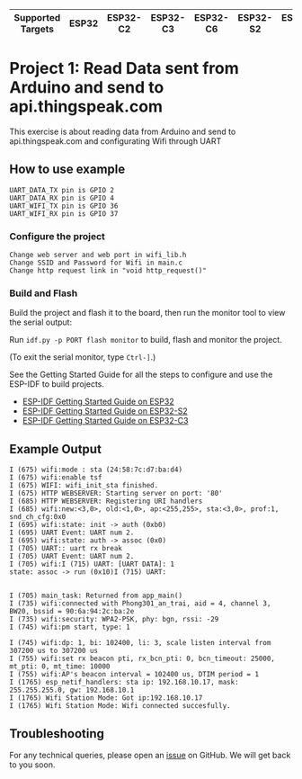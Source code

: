 | Supported Targets | ESP32 | ESP32-C2 | ESP32-C3 | ESP32-C6 | ESP32-S2 | ESP32-S3 |
| ----------------- | ----- | -------- | -------- | -------- | -------- | -------- |

# Project 1: Read Data sent from Arduino and send to api.thingspeak.com

This exercise is about reading data from Arduino and send to api.thingspeak.com and configurating Wifi through UART

## How to use example

```
UART_DATA_TX pin is GPIO 2
UART_DATA_RX pin is GPIO 4
UART_WIFI_TX pin is GPIO 36
UART_WIFI_RX pin is GPIO 37
```

### Configure the project

```
Change web server and web port in wifi_lib.h 
Change SSID and Password for Wifi in main.c
Change http request link in "void http_request()"
```

### Build and Flash

Build the project and flash it to the board, then run the monitor tool to view the serial output:

Run `idf.py -p PORT flash monitor` to build, flash and monitor the project.

(To exit the serial monitor, type ``Ctrl-]``.)

See the Getting Started Guide for all the steps to configure and use the ESP-IDF to build projects.

* [ESP-IDF Getting Started Guide on ESP32](https://docs.espressif.com/projects/esp-idf/en/latest/esp32/get-started/index.html)
* [ESP-IDF Getting Started Guide on ESP32-S2](https://docs.espressif.com/projects/esp-idf/en/latest/esp32s2/get-started/index.html)
* [ESP-IDF Getting Started Guide on ESP32-C3](https://docs.espressif.com/projects/esp-idf/en/latest/esp32c3/get-started/index.html)

## Example Output

```
I (675) wifi:mode : sta (24:58:7c:d7:ba:d4)
I (675) wifi:enable tsf
I (675) WIFI: wifi_init_sta finished.
I (675) HTTP WEBSERVER: Starting server on port: '80'
I (685) HTTP WEBSERVER: Registering URI handlers
I (685) wifi:new:<3,0>, old:<1,0>, ap:<255,255>, sta:<3,0>, prof:1, snd_ch_cfg:0x0
I (695) wifi:state: init -> auth (0xb0)
I (695) UART Event: UART num 2.
I (695) wifi:state: auth -> assoc (0x0)
I (705) UART:: uart rx break
I (705) UART Event: UART num 2.
I (705) wifi:I (715) UART: [UART DATA]: 1
state: assoc -> run (0x10)I (715) UART:


I (705) main_task: Returned from app_main()
I (735) wifi:connected with Phong301_an_trai, aid = 4, channel 3, BW20, bssid = 90:6a:94:2c:ba:2e
I (735) wifi:security: WPA2-PSK, phy: bgn, rssi: -29
I (745) wifi:pm start, type: 1

I (745) wifi:dp: 1, bi: 102400, li: 3, scale listen interval from 307200 us to 307200 us
I (755) wifi:set rx beacon pti, rx_bcn_pti: 0, bcn_timeout: 25000, mt_pti: 0, mt_time: 10000
I (755) wifi:AP's beacon interval = 102400 us, DTIM period = 1
I (1765) esp_netif_handlers: sta ip: 192.168.10.17, mask: 255.255.255.0, gw: 192.168.10.1
I (1765) Wifi Station Mode: Got ip:192.168.10.17
I (1765) Wifi Station Mode: Wifi connected succesfully.
```


## Troubleshooting

For any technical queries, please open an [issue](https://github.com/espressif/esp-idf/issues) on GitHub. We will get back to you soon.
